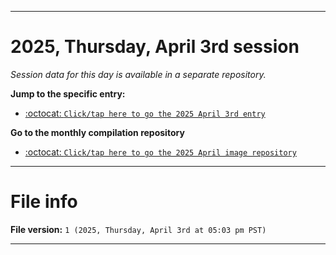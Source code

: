 
***

# 2025, Thursday, April 3rd session

_Session data for this day is available in a separate repository._

**Jump to the specific entry:**

- [:octocat: `Click/tap here to go the 2025 April 3rd entry`](https://github.com/seanpm2001/SeansLifeArchive_Images_ModernSmurfsVillage_Y2025_V3/tree/SeansLifeArchive_ModernSmurfsVillage_Y2025_V3_Main-dev/2025/04_April/03/)

**Go to the monthly compilation repository**

- [:octocat: `Click/tap here to go the 2025 April image repository`](https://github.com/seanpm2001/SeansLifeArchive_Images_ModernSmurfsVillage_Y2025_V4/)

***

# File info

**File version:** `1 (2025, Thursday, April 3rd at 05:03 pm PST)`

***
